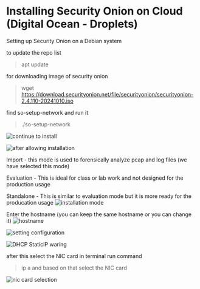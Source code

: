 # Installing Security Onion on Cloud (Digital Ocean - Droplets)

Setting up Security Onion on a Debian system

to update the repo list
> apt update

for downloading image of security onion
> wget https://download.securityonion.net/file/securityonion/securityonion-2.4.110-20241010.iso

find so-setup-network and run it
> ./so-setup-network

![continue to install](https://github.com/user-attachments/assets/e3368060-8591-44b3-9c99-68134d26cbfe)

![after allowing installation](https://github.com/user-attachments/assets/bba5a0fb-5e03-47ea-8eab-1c058da1480c)

Import - this mode is used to forensically analyze pcap and log files (we have selected this mode)

Evaluation - This is ideal for class or lab work and not designed for the production usage

Standalone - This is similar to evaluation mode but it is more ready for the producation usage
![installation mode](https://github.com/user-attachments/assets/ab8f869e-9186-45b5-bc91-c02dc32c00d2)

Enter the hostname (you can keep the same hostname or you can change it)
![hostname](https://github.com/user-attachments/assets/38cc03a9-5224-403e-b751-8cb4b38a7a57)

![setting configuration](https://github.com/user-attachments/assets/a3d95a28-2f82-49ef-835e-0ccfb50d8fdc)

![DHCP StaticIP waring](https://github.com/user-attachments/assets/8339b74b-5254-43c9-885c-47e96e29585a)

after this select the NIC card in terminal run command 
> ip a
and based on that select the NIC card

![nic card selection](https://github.com/user-attachments/assets/e01fc001-18be-46d7-b010-464dcc937847)




